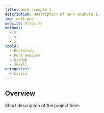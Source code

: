 ```yaml
---
title: Work example 1
description: Description of work example 1.
img: work.png
website: https://
methods:
  - x
  - y
  - z
tools:
  - Bootstrap
  - Font Awesome
  - GitHub
  - Jekyll
categories:
  - civics
---
```


## Overview

Short description of the project here.
